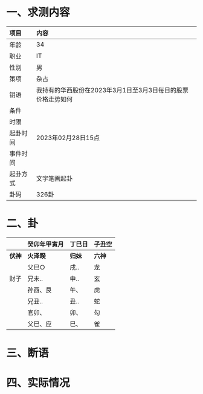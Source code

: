# 一、求测内容
|项目|内容|
|:-|:-|
|年龄|34|
|职业|IT|
|性别|男|
|策项|杂占|
|钥语|我持有的华西股份在2023年3月1日至3月3日每日的股票价格走势如何|
|条件||
|时限||
|起卦时间|2023年02月28日15点|
|事件时间||
|起卦方式|文字笔画起卦|
|卦码|326卦|

# 二、卦
||癸卯年甲寅月|丁巳日|子丑空|
|:-|:-|:-|:-|
|**伏神**|**火泽睽**|**归妹**|**六神**|
||父巳○|戌..|龙|
|财子|兄未..|申..|玄|
||孙酉、艮|午、|虎|
||兄丑..|丑..|蛇|
||官卯、|卯、|勾|
||父巳、应|巳、|雀|


# 三、断语

# 四、实际情况